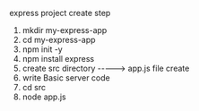 express project create step

1. mkdir my-express-app
2. cd my-express-app
3. npm init -y
4. npm install express
5. create src directory -----> app.js file create
6. write Basic server code
7. cd src
8. node app.js

